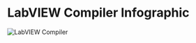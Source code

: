 # LabVIEW Compiler Infographic

![LabVIEW Compiler](https://github.com/bienieck/LabVIEWCopilerInfographic/blob/master/LabVIEW%20Compiler.png)
